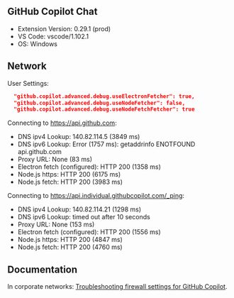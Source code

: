 ## GitHub Copilot Chat

- Extension Version: 0.29.1 (prod)
- VS Code: vscode/1.102.1
- OS: Windows

## Network

User Settings:
```json
  "github.copilot.advanced.debug.useElectronFetcher": true,
  "github.copilot.advanced.debug.useNodeFetcher": false,
  "github.copilot.advanced.debug.useNodeFetchFetcher": true
```

Connecting to https://api.github.com:
- DNS ipv4 Lookup: 140.82.114.5 (3849 ms)
- DNS ipv6 Lookup: Error (1757 ms): getaddrinfo ENOTFOUND api.github.com
- Proxy URL: None (83 ms)
- Electron fetch (configured): HTTP 200 (1358 ms)
- Node.js https: HTTP 200 (6175 ms)
- Node.js fetch: HTTP 200 (3983 ms)

Connecting to https://api.individual.githubcopilot.com/_ping:
- DNS ipv4 Lookup: 140.82.114.21 (1298 ms)
- DNS ipv6 Lookup: timed out after 10 seconds
- Proxy URL: None (153 ms)
- Electron fetch (configured): HTTP 200 (1556 ms)
- Node.js https: HTTP 200 (4847 ms)
- Node.js fetch: HTTP 200 (4760 ms)

## Documentation

In corporate networks: [Troubleshooting firewall settings for GitHub Copilot](https://docs.github.com/en/copilot/troubleshooting-github-copilot/troubleshooting-firewall-settings-for-github-copilot).